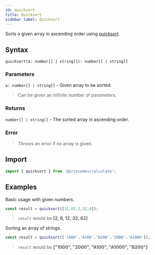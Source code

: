 ```yaml
---
id: quicksort
title: Quicksort
sidebar_label: Quicksort
---
```


Sorts a given array in ascending order using [quicksort](https://www.geeksforgeeks.org/quick-sort/).

## Syntax

`quicksort(a: number[] | string[]): number[] | string[]`

### Parameters

`a: number[] | string[]` - Given array to be sorted.

> Can be given an infinite number of parameters.

### Returns

`number[] | string[]` - The sorted array in ascending order.

### Error

> Throws an error if no array is given.

## Import

```javascript
import { quicksort } from '@princedev/calculate';
```

## Examples

Basic usage with given numbers.

```javascript
const result = quicksort([12,62,2,32,6]);
```

> `result` would be **[2, 6, 12, 32, 62]**

Sorting an array of strings.

```javascript
const result = quicksort(['1000','A100','B200','2000','A1000']);
```

> `result` would be **["1000", "2000", "A100", "A1000", "B200"]**